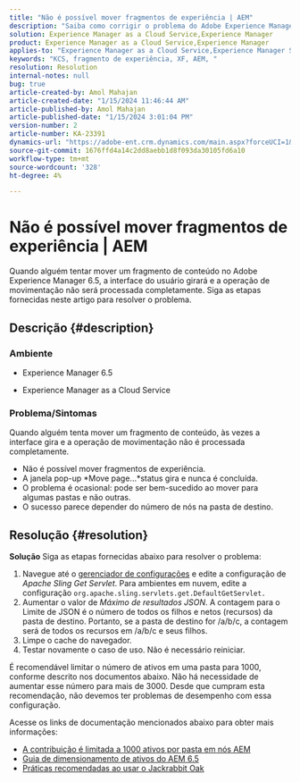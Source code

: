 ```yaml
---
title: "Não é possível mover fragmentos de experiência | AEM"
description: "Saiba como corrigir o problema do Adobe Experience Manager em que a movimentação de um processo de fragmento de experiência nunca é concluída."
solution: Experience Manager as a Cloud Service,Experience Manager
product: Experience Manager as a Cloud Service,Experience Manager
applies-to: "Experience Manager as a Cloud Service,Experience Manager Sites,Experience Manager 6.5"
keywords: "KCS, fragmento de experiência, XF, AEM, "
resolution: Resolution
internal-notes: null
bug: true
article-created-by: Amol Mahajan
article-created-date: "1/15/2024 11:46:44 AM"
article-published-by: Amol Mahajan
article-published-date: "1/15/2024 3:01:04 PM"
version-number: 2
article-number: KA-23391
dynamics-url: "https://adobe-ent.crm.dynamics.com/main.aspx?forceUCI=1&pagetype=entityrecord&etn=knowledgearticle&id=d12eccbf-9bb3-ee11-a569-6045bd006149"
source-git-commit: 1676ffd4a14c2dd8aebb1d8f093da30105fd6a10
workflow-type: tm+mt
source-wordcount: '328'
ht-degree: 4%

---
```


# Não é possível mover fragmentos de experiência | AEM


Quando alguém tentar mover um fragmento de conteúdo no Adobe Experience Manager 6.5, a interface do usuário girará e a operação de movimentação não será processada completamente. Siga as etapas fornecidas neste artigo para resolver o problema.

## Descrição {#description}


### <b>Ambiente</b>

- Experience Manager 6.5


- Experience Manager as a Cloud Service




### <b>Problema/Sintomas</b>

Quando alguém tenta mover um fragmento de conteúdo, às vezes a interface gira e a operação de movimentação não é processada completamente.

- Não é possível mover fragmentos de experiência.
- A janela pop-up *Move page...*status gira e nunca é concluída.
- O problema é ocasional: pode ser bem-sucedido ao mover para algumas pastas e não outras.
- O sucesso parece depender do número de nós na pasta de destino.





## Resolução {#resolution}

<b>Solução</b>
Siga as etapas fornecidas abaixo para resolver o problema:



1. Navegue até o [gerenciador de configurações](http://localhost:4502/system/console/configMgr) e edite a configuração de *Apache Sling Get Servlet*. Para ambientes em nuvem, edite a configuração `org.apache.sling.servlets.get.DefaultGetServlet.`
2. Aumentar o valor de *Máximo de resultados JSON*. A contagem para o Limite de JSON é o número de todos os filhos e netos (recursos) da pasta de destino. Portanto, se a pasta de destino for /a/b/c, a contagem será de todos os recursos em /a/b/c e seus filhos.
3. Limpe o cache do navegador.
4. Testar novamente o caso de uso. Não é necessário reiniciar.


É recomendável limitar o número de ativos em uma pasta para 1000, conforme descrito nos documentos abaixo. Não há necessidade de aumentar esse número para mais de 3000. Desde que cumpram esta recomendação, não devemos ter problemas de desempenho com essa configuração.

Acesse os links de documentação mencionados abaixo para obter mais informações:

- [A contribuição é limitada a 1000 ativos por pasta em nós AEM](https://experienceleague.adobe.com/docs/experience-cloud-kcs/kbarticles/KA-21172.html)
- [Guia de dimensionamento de ativos do AEM 6.5](https://experienceleague.adobe.com/docs/experience-manager-65/assets/administer/assets-sizing-guide.html)
- [Práticas recomendadas ao usar o Jackrabbit Oak](https://jackrabbit.apache.org/oak/docs/dos_and_donts.html)

